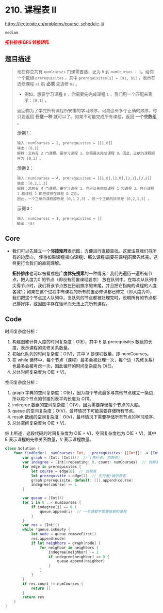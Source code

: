 # 210. 课程表 II

https://leetcode.cn/problems/course-schedule-ii/

`medium`

**<font color=red>拓扑排序 BFS 邻接矩阵</font>**

## 题目描述

> 现在你总共有 `numCourses` 门课需要选，记为 `0` 到 `numCourses - 1`。给你一个数组 `prerequisites` ，其中 `prerequisites[i] = [ai, bi]` ，表示在选修课程 `ai` 前 **必须** 先选修 `bi` 。
>
> - 例如，想要学习课程 `0` ，你需要先完成课程 `1` ，我们用一个匹配来表示：`[0,1]` 。
>
> 返回你为了学完所有课程所安排的学习顺序。可能会有多个正确的顺序，你只要返回 **任意一种** 就可以了。如果不可能完成所有课程，返回 **一个空数组** 。
>
>  
>
> **示例 1：**
>
> ```
> 输入：numCourses = 2, prerequisites = [[1,0]]
> 输出：[0,1]
> 解释：总共有 2 门课程。要学习课程 1，你需要先完成课程 0。因此，正确的课程顺序为 [0,1] 。
> ```
>
> **示例 2：**
>
> ```
> 输入：numCourses = 4, prerequisites = [[1,0],[2,0],[3,1],[3,2]]
> 输出：[0,2,1,3]
> 解释：总共有 4 门课程。要学习课程 3，你应该先完成课程 1 和课程 2。并且课程 1 和课程 2 都应该排在课程 0 之后。
> 因此，一个正确的课程顺序是 [0,1,2,3] 。另一个正确的排序是 [0,2,1,3] 。
> ```
>
> **示例 3：**
>
> ```
> 输入：numCourses = 1, prerequisites = []
> 输出：[0]
> ```



## Core

- 我们可以先建立一个**邻接矩阵**表示图，方便进行直接查找。这里注意我们将所有的边反向， 使得如果课程i指向课程j，那么课程i需要在课程j前面先修完。这样更行合我们的直观理解。

  **拓扑排序**也可以被看成是**广度优先搜索**的一种情况：我们先遍历一遍所有节点，把入度为0 的节点（即没有前置课程要求） 放在队列中。在每次从队列中尖得节点时，我们将该节点放在日前排序的末尾，并且把它指向的课程的人度各减1；如果在这个过程中有课程的所有前置必修课都已修完（即入度为0)，我们把这个节点加人队列中。当队列的节点都被处理完时，说明所有的节点都己排好序，或因图中存在循环而无法上完所有课程。



## Code

时间复杂度分析：

1. 构建图和计算入度的时间复杂度：O(E)，其中 E 是 prerequisites 数组的长度，表示课程的先修关系数量。
2. 初始化队列的时间复杂度：O(V)，其中 V 是课程数量，即 numCourses。
3. 在 while 循环中，每个节点（课程）最多会被处理一次，每个边（先修关系）也最多会被考虑一次，因此循环的时间复杂度为 O(E)。
4. 总体时间复杂度为 O(E + V)。

空间复杂度分析：

1. graph 字典的空间复杂度：O(E)，因为每个节点最多与其他节点建立一条边，所以每个节点的邻接列表平均长度为 O(1)。
2. indegree 数组的空间复杂度：O(V)，因为需要存储每个节点的入度。
3. queue 的空间复杂度：O(V)，最坏情况下可能需要存储所有节点。
4. result 数组的空间复杂度：O(V)，最坏情况下需要存储所有节点的学习顺序。
5. 总体空间复杂度为 O(E + V)。

综上所述，这段代码的时间复杂度为 O(E + V)，空间复杂度也为 O(E + V)。其中 E 表示课程的先修关系数量，V 表示课程数量。

```swift
class Solution {
    func findOrder(_ numCourses: Int, _ prerequisites: [[Int]]) -> [Int] {
        var graph = [Int: [Int]]()  // [先行者: 依赖者]
        var indegree = [Int](repeating: 0, count: numCourses)  // 依赖者所依赖的课程数量
        for edge in prerequisites {
            let course = edge[0]  // 依赖者
            let prerequisite = edge[1]  // 先行者/被依赖者
            graph[prerequisite, default: []].append(course)
            indegree[course] += 1
        }

        var queue = [Int]()
        for i in 0 ..< numCourses {
            if indegree[i] == 0 {
                queue.append(i)  // 一节课都不需要依赖的课程
            }
        }
        var res = [Int]()
        while !queue.isEmpty {
            let node = queue.removeFirst()
            res.append(node)
            if let neighbors = graph[node] {
                for neighbor in neighbors {
                    indegree[neighbor] -= 1
                    if indegree[neighbor] == 0 {
                        queue.append(neighbor)
                    }
                }
            }
        }
        if res.count != numCourses {
            return []
        }
        return res
    }
}
```

